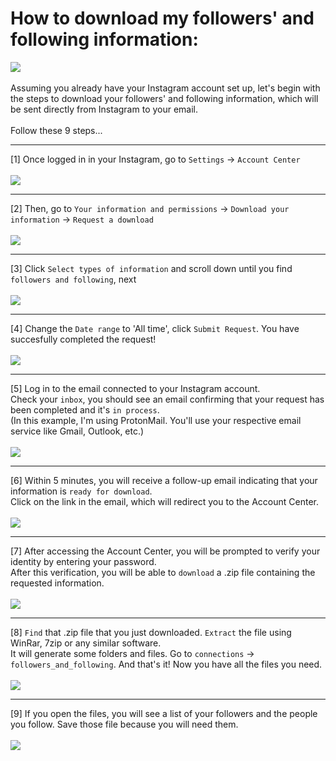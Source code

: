 # How to download my followers' and following information:<br>
<picture><img src="https://github.com/ndamatta/unfollowz/assets/105658793/ff980da6-a554-445f-acf9-0b86c7bb7217"></picture><br>
<br>
Assuming you already have your Instagram account set up, let's begin with the steps to download your followers' and following information, which will be sent directly from Instagram to your email.<br>
<br>
Follow these 9 steps...
___
[1] Once logged in in your Instagram, go to `Settings` -> `Account Center`<br>
<br>
<picture><img src="https://github.com/ndamatta/unfollowz/assets/105658793/f499011c-5f9b-4f0d-8c9b-2aced9ba90d2"></picture>
<br>
___
[2] Then, go to `Your information and permissions` -> `Download your information` -> `Request a download`<br>
<br>
<picture><img src="https://github.com/ndamatta/unfollowz/assets/105658793/d186eaee-0611-496e-9d3e-8bb5c11e2b02"></picture>
<br>
___
[3] Click `Select types of information` and scroll down until you find `followers and following`, next<br>
<br>
<picture><img src="https://github.com/ndamatta/unfollowz/assets/105658793/453b308c-8ed8-417f-a438-a15b447499a3"></picture>
<br>
___
[4] Change the `Date range` to 'All time', click `Submit Request`. You have succesfully completed the request!<br>
<br>
<picture><img src="https://github.com/ndamatta/unfollowz/assets/105658793/13246c5f-169a-4625-801d-bafef8870429"></picture>
<br>
___
[5] Log in to the email connected to your Instagram account.<br>
Check your `inbox`, you should see an email confirming that your request has been completed and it's `in process`.<br>
(In this example, I'm using ProtonMail. You'll use your respective email service like Gmail, Outlook, etc.)<br>
<br>
<picture><img src="https://github.com/ndamatta/unfollowz/assets/105658793/237a77a6-f39f-4160-8a7e-14412bc8ecbf"></picture>
<br>
___
[6] Within 5 minutes, you will receive a follow-up email indicating that your information is `ready for download`.<br>
Click on the link in the email, which will redirect you to the Account Center.<br>
<br>
<picture><img src="https://github.com/ndamatta/unfollowz/assets/105658793/4501a27f-44b2-4642-a931-ae8f96a8a831"></picture>
<br>
___
[7] After accessing the Account Center, you will be prompted to verify your identity by entering your password.<br>
After this verification, you will be able to `download` a .zip file containing the requested information.<br>
<br>
<picture><img src="https://github.com/ndamatta/unfollowz/assets/105658793/c5a0a0b3-2f83-48fe-aee5-a9155c30db0a"></picture>
<br>
___
[8] `Find` that .zip file that you just downloaded. `Extract` the file using WinRar, 7zip or any similar software.<br>
It will generate some folders and files. Go to `connections` -> `followers_and_following`. And that's it! Now you have all the files you need.<br>
<br>
<picture><img src="https://github.com/ndamatta/unfollowz/assets/105658793/49323f41-36d7-4f8b-9a60-569da4f1e8d4"></picture>
<br>
___
[9] If you open the files, you will see a list of your followers and the people you follow. Save those file because you will need them.<br>
<br>
<picture><img src="https://github.com/ndamatta/unfollowz/assets/105658793/0ebab869-0845-4383-a263-33cf975a2304"></picture>
<br>

